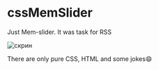 # cssMemSlider
Just Mem-slider. It was task for RSS

![скрин](https://user-images.githubusercontent.com/92587046/227273633-7487c997-1bf2-4003-b69c-f894d1a16ce4.png)

There are only pure CSS, HTML and some jokes😄 

